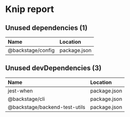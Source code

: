 # Knip report

## Unused dependencies (1)

| Name              | Location     |
|:------------------|:-------------|
| @backstage/config | package.json |

## Unused devDependencies (3)

| Name                          | Location     |
|:------------------------------|:-------------|
| jest-when                     | package.json |
| @backstage/cli                | package.json |
| @backstage/backend-test-utils | package.json |


